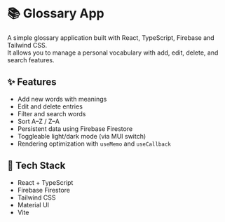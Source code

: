 # 📚 Glossary App

A simple glossary application built with React, TypeScript, Firebase and Tailwind CSS.  
It allows you to manage a personal vocabulary with add, edit, delete, and search features.

## ✨ Features

- Add new words with meanings
- Edit and delete entries
- Filter and search words
- Sort A–Z / Z–A
- Persistent data using Firebase Firestore
- Toggleable light/dark mode (via MUI switch)
- Rendering optimization with `useMemo` and `useCallback`

## 🧰 Tech Stack

- React + TypeScript
- Firebase Firestore
- Tailwind CSS
- Material UI
- Vite



